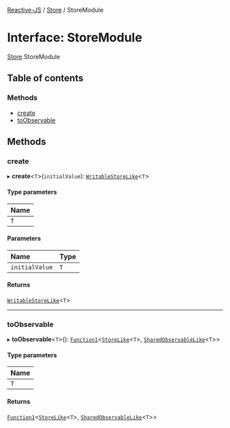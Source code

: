 [Reactive-JS](../README.md) / [Store](../modules/Store.md) / StoreModule

# Interface: StoreModule

[Store](../modules/Store.md).StoreModule

## Table of contents

### Methods

- [create](Store.StoreModule.md#create)
- [toObservable](Store.StoreModule.md#toobservable)

## Methods

### create

▸ **create**<`T`\>(`initialValue`): [`WritableStoreLike`](types.WritableStoreLike.md)<`T`\>

#### Type parameters

| Name |
| :------ |
| `T` |

#### Parameters

| Name | Type |
| :------ | :------ |
| `initialValue` | `T` |

#### Returns

[`WritableStoreLike`](types.WritableStoreLike.md)<`T`\>

___

### toObservable

▸ **toObservable**<`T`\>(): [`Function1`](../modules/functions.md#function1)<[`StoreLike`](types.StoreLike.md)<`T`\>, [`SharedObservableLike`](types.SharedObservableLike.md)<`T`\>\>

#### Type parameters

| Name |
| :------ |
| `T` |

#### Returns

[`Function1`](../modules/functions.md#function1)<[`StoreLike`](types.StoreLike.md)<`T`\>, [`SharedObservableLike`](types.SharedObservableLike.md)<`T`\>\>
